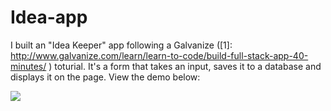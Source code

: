 # Idea-app
I built an "Idea Keeper" app following a Galvanize ([1]: http://www.galvanize.com/learn/learn-to-code/build-full-stack-app-40-minutes/ ) toturial. It's a form that takes an input, saves it to a database and displays it on the page.
View the demo below:

![](https://static1.squarespace.com/static/584bdd37e58c620f9601f270/t/588acd8d44024328bf042bc4/1485491600374/idea-app-demo.gif)
